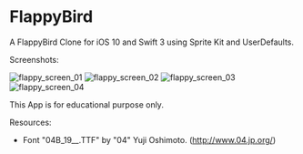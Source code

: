 # FlappyBird
A FlappyBird Clone for iOS 10 and Swift 3 using Sprite Kit and UserDefaults.

Screenshots:

![flappy_screen_01](https://cloud.githubusercontent.com/assets/20715639/19027418/42e38e6e-896b-11e6-901e-1a9d5d4f2e63.PNG)
![flappy_screen_02](https://cloud.githubusercontent.com/assets/20715639/19027420/431e8c8a-896b-11e6-99ee-771823d807ea.PNG)
![flappy_screen_03](https://cloud.githubusercontent.com/assets/20715639/19027421/43225a86-896b-11e6-94a8-5e77a873ee83.PNG)
![flappy_screen_04](https://cloud.githubusercontent.com/assets/20715639/19027419/431d1756-896b-11e6-9b60-af602524b631.PNG)

This App is for educational purpose only.


Resources:
- Font "04B_19__.TTF" by "04" Yuji Oshimoto. (http://www.04.jp.org/)
